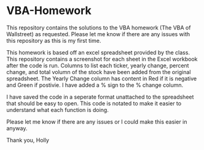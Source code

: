 # VBA-Homework
This repository contains the solutions to the VBA homework  (The VBA of Wallstreet) as requested. Please let me know if there are any issues  with this repository as this is my first time.

This homework is based off an excel spreadsheet provided by the class. This repository contains a screenshot for each sheet in the Excel workbook after the code is run. Columns to list each ticker, yearly change, percent change, and total volumn of the stock have been added from the original spreadsheet. The Yearly Change column has content in Red if it is negative and Green if postivie. I have added a % sign to the % change column.

I have saved the code in a seperate format unattached to the spreadsheet that should be easy to open. This code is notated to make it easier to understand what each function is doing.

Please let me know if there are any issues or I could make this easier in anyway.

Thank you,
Holly
